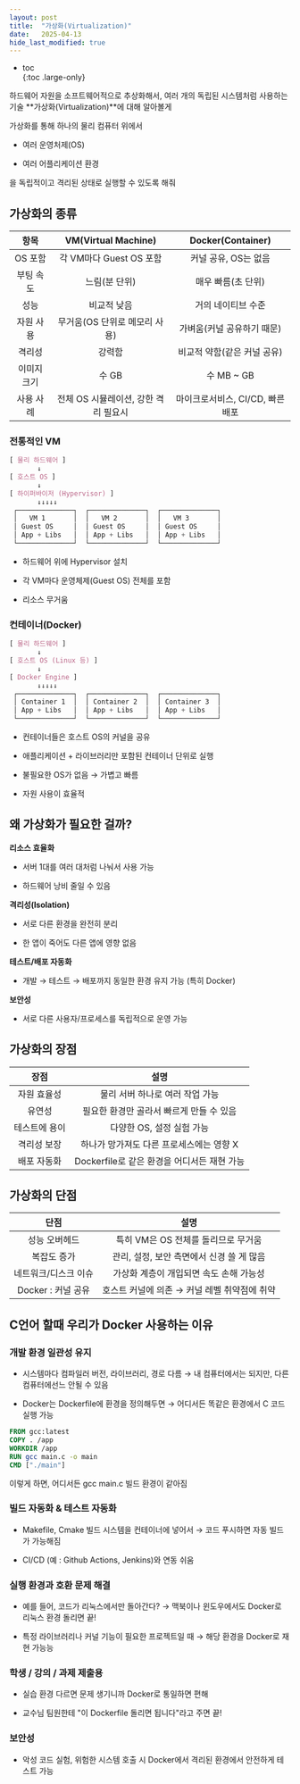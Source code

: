 ```yaml
---
layout: post
title:  "가상화(Virtualization)"
date:   2025-04-13
hide_last_modified: true
---
```


* toc  
{:toc .large-only}

하드웨어 자원을 소프트웨어적으로 추상화해서, 여러 개의 독립된 시스템처럼 사용하는 기술 **가상화(Virtualization)**에 대해 알아볼게

가상화를 통해 하나의 물리 컴퓨터 위에서

- 여러 운영처제(OS)

- 여러 어플리케이션 환경

을 독립적이고 격리된 상태로 실행할 수 있도록 해줘

## 가상화의 종류

| 항목 | VM(Virtual Machine) | Docker(Container) |
|:---:|:---:|:---:|
| OS 포함 | 각 VM마다 Guest OS 포함 | 커널 공유, OS는 없음 |
| 부팅 속도 | 느림(분 단위) | 매우 빠름(초 단위) |
| 성능 | 비교적 낮음 | 거의 네이티브 수준 |
| 자원 사용 | 무거움(OS 단위로 메모리 사용) | 가벼움(커널 공유하기 때문) |
| 격리성 | 강력함 | 비교적 약함(같은 커널 공유) |
| 이미지 크기 | 수 GB | 수 MB ~ GB |
| 사용 사례 | 전체 OS 시뮬레이션, 강한 격리 필요시 | 마이크로서비스, CI/CD, 빠른 배포 |

### 전통적인 VM

~~~css
[ 물리 하드웨어 ]
       ↓
[ 호스트 OS ]
       ↓
[ 하이퍼바이저 (Hypervisor) ]
       ↓↓↓↓↓
 ┌──────────────┐  ┌──────────────┐  ┌──────────────┐
 │   VM 1       │  │   VM 2       │  │   VM 3       │
 │ Guest OS     │  │ Guest OS     │  │ Guest OS     │
 │ App + Libs   │  │ App + Libs   │  │ App + Libs   │
 └──────────────┘  └──────────────┘  └──────────────┘
~~~

- 하드웨어 위에 Hypervisor 설치

- 각 VM마다 운영체제(Guest OS) 전체를 포함

- 리소스 무거움

### 컨테이너(Docker)

~~~css
[ 물리 하드웨어 ]
       ↓
[ 호스트 OS (Linux 등) ]
       ↓
[ Docker Engine ]
       ↓↓↓↓↓
 ┌──────────────┐  ┌──────────────┐  ┌──────────────┐
 │ Container 1  │  │ Container 2  │  │ Container 3  │
 │ App + Libs   │  │ App + Libs   │  │ App + Libs   │
 └──────────────┘  └──────────────┘  └──────────────┘
~~~

- 컨테이너들은 호스트 OS의 커널을 공유

- 애플리케이션 + 라이브러리만 포함된 컨테이너 단위로 실행

- 불필요한 OS가 없음 → 가볍고 빠름

- 자원 사용이 효율적

## 왜 가상화가 필요한 걸까?

**리소스 효율화**

- 서버 1대를 여러 대처럼 나눠서 사용 가능

- 하드웨어 낭비 줄일 수 있음

**격리성(Isolation)**

- 서로 다른 환경을 완전히 분리

- 한 앱이 죽어도 다른 앱에 영향 없음

**테스트/배포 자동화**

- 개발 → 테스트 → 배포까지 동일한 환경 유지 가능 (특히 Docker)

**보안성**

- 서로 다른 사용자/프로세스를 독립적으로 운영 가능

## 가상화의 장점

| 장점 | 설명 |
|:---:|:---:|
| 자원 효율성 | 물리 서버 하나로 여러 작업 가능 |
| 유연성 | 필요한 환경만 골라서 빠르게 만들 수 있음 |
| 테스트에 용이 | 다양한 OS, 설정 실험 가능 |
| 격리성 보장 | 하나가 망가져도 다른 프로세스에는 영향 X |
| 배포 자동화 | Dockerfile로 같은 환경을 어디서든 재현 가능 |

## 가상화의 단점

| 단점 | 설명 |
|:---:|:---:|
| 성능 오버헤드 | 특히 VM은 OS 전체를 돌리므로 무거움 |
| 복잡도 증가 | 관리, 설정, 보안 측면에서 신경 쓸 게 많음 |
| 네트워크/디스크 이슈 | 가상화 계층이 개입되면 속도 손해 가능성 |
| Docker : 커널 공유 | 호스트 커널에 의존 → 커널 레벨 취약점에 취약 |

## C언어 할때 우리가 Docker 사용하는 이유

### 개발 환경 일관성 유지

- 시스템마다 컴파일러 버전, 라이브러리, 경로 다름 → 내 컴퓨터에서는 되지만, 다른 컴퓨터에선느 안될 수 있음

- Docker는 Dockerfile에 환경을 정의해두면 → 어디서든 똑같은 환경에서 C 코드 실행 가능

~~~Dockerfile
FROM gcc:latest
COPY . /app
WORKDIR /app
RUN gcc main.c -o main
CMD ["./main"]
~~~

이렇게 하면, 어디서든 gcc main.c 빌드 환경이 같아짐

### 빌드 자동화 & 테스트 자동화

- Makefile, Cmake 빌드 시스템을 컨테이너에 넣어서 → 코드 푸시하면 자동 빌드가 가능해짐

- CI/CD (예 : Github Actions, Jenkins)와 연동 쉬움

### 실행 환경과 호환 문제 해결

- 예를 들어, 코드가 리눅스에서만 돌아간다? → 맥북이나 윈도우에서도 Docker로 리눅스 환경 돌리면 끝!

- 특정 라이브러리나 커널 기능이 필요한 프로젝트일 때 → 해당 환경을 Docker로 재현 가능능

### 학생 / 강의 / 과제 제출용

- 실습 환경 다르면 문제 생기니까 Docker로 통일하면 편해

- 교수님 팀원한테 "이 Dockerfile 돌리면 됩니다"라고 주면 끝!

### 보안성

- 악성 코드 실험, 위험한 시스템 호출 시 Docker에서 격리된 환경에서 안전하게 테스트 가능
